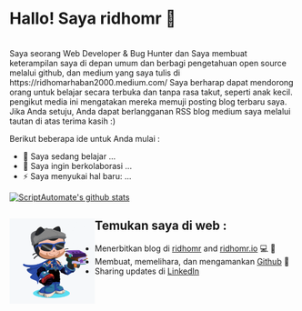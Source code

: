<h1>Hallo! Saya ridhomr 👋</h1><br>
Saya seorang Web Developer & Bug Hunter dan Saya membuat keterampilan saya di depan umum dan berbagi pengetahuan open source melalui github, dan medium yang saya tulis di https://ridhomarhaban2000.medium.com/ Saya berharap dapat mendorong orang untuk belajar secara terbuka dan tanpa rasa takut, seperti anak kecil. pengikut media ini mengatakan mereka memuji posting blog terbaru saya. Jika Anda setuju, Anda dapat berlangganan RSS blog medium saya melalui tautan di atas terima kasih :)

Berikut beberapa ide untuk Anda mulai :
- 🌱 Saya sedang belajar ...
- 👯 Saya ingin berkolaborasi ...
- ⚡ Saya menyukai hal baru: ...

[![ScriptAutomate's github stats](https://github-readme-stats.vercel.app/api?username=ridhomr&count_private=true&show_icons=true&theme=dark)](https://github.com/ridhomr/github-readme-stats)
        
## Temukan saya di web : <img align="left" width="150" height="150" src="https://github.com/ScriptAutomate/ScriptAutomate/blob/master/img/scriptautomate-octocat-rotating.gif?raw=true">
- Menerbitkan blog di <a href="https://ridhomarhaban2000.medium.com/">ridhomr</a> and <a href="https://ridhomr.github.io/">ridhomr.io</a> :computer: :pencil:
- Membuat, memelihara, dan mengamankan <a href="https://github.com/ridhomr/">Github</a> :space_invader:
- Sharing updates di <a href="https://id.linkedin.com/in/ridho-marhaban-b347131a2">LinkedIn</a>
